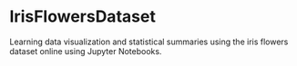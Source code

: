 # IrisFlowersDataset
Learning data visualization and statistical summaries using the iris flowers dataset online using Jupyter Notebooks. 

